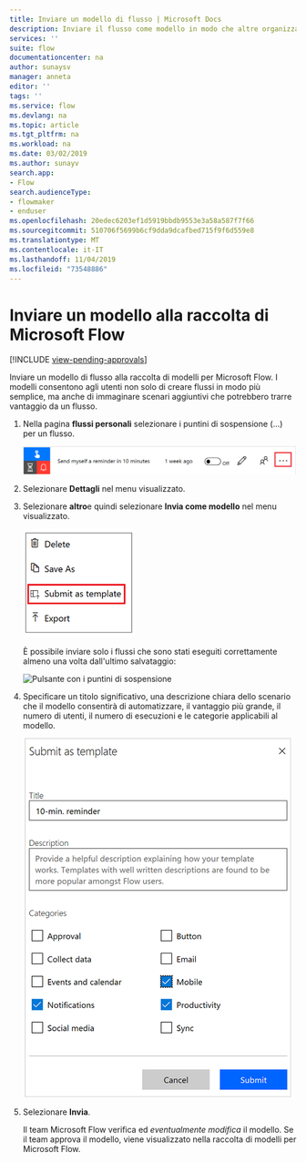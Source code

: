 ```yaml
---
title: Inviare un modello di flusso | Microsoft Docs
description: Inviare il flusso come modello in modo che altre organizzazioni possano trovarlo nella raccolta di modelli e usare il flusso creato.
services: ''
suite: flow
documentationcenter: na
author: sunaysv
manager: anneta
editor: ''
tags: ''
ms.service: flow
ms.devlang: na
ms.topic: article
ms.tgt_pltfrm: na
ms.workload: na
ms.date: 03/02/2019
ms.author: sunayv
search.app:
- Flow
search.audienceType:
- flowmaker
- enduser
ms.openlocfilehash: 20edec6203ef1d5919bbdb9553e3a58a587f7f66
ms.sourcegitcommit: 510706f5699b6cf9dda9dcafbed715f9f6d559e8
ms.translationtype: MT
ms.contentlocale: it-IT
ms.lasthandoff: 11/04/2019
ms.locfileid: "73548886"
---
```

# <a name="submit-a-template-to-the-microsoft-flow-gallery"></a>Inviare un modello alla raccolta di Microsoft Flow
[!INCLUDE [view-pending-approvals](includes/cc-rebrand.md)]

Inviare un modello di flusso alla raccolta di modelli per Microsoft Flow. I modelli consentono agli utenti non solo di creare flussi in modo più semplice, ma anche di immaginare scenari aggiuntivi che potrebbero trarre vantaggio da un flusso.

1. Nella pagina **flussi personali** selezionare i puntini di sospensione (...) per un flusso.

    ![Pulsante con i puntini di sospensione](./media/publish-a-template/ellipsis-button.png)
1. Selezionare **Dettagli** nel menu visualizzato.
1. Selezionare **altro**e quindi selezionare **Invia come modello** nel menu visualizzato.

    ![Menu di scelta rapida](./media/publish-a-template/context-menu.png)

   È possibile inviare solo i flussi che sono stati eseguiti correttamente almeno una volta dall'ultimo salvataggio:

     ![Pulsante con i puntini di sospensione](./media/publish-a-template/need-successful-run-warning.png)
1. Specificare un titolo significativo, una descrizione chiara dello scenario che il modello consentirà di automatizzare, il vantaggio più grande, il numero di utenti, il numero di esecuzioni e le categorie applicabili al modello.

    ![Opzioni del modello](./media/publish-a-template/template-options.png)
1. Selezionare **Invia**.

     Il team Microsoft Flow verifica ed *eventualmente modifica* il modello. Se il team approva il modello, viene visualizzato nella raccolta di modelli per Microsoft Flow.
